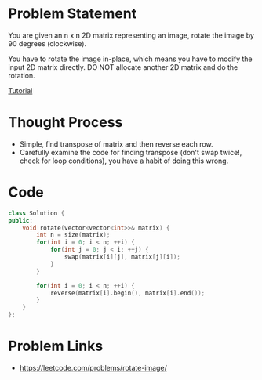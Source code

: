 # Problem Statement
You are given an n x n 2D matrix representing an image, rotate the image by 90 degrees (clockwise).

You have to rotate the image in-place, which means you have to modify the input 2D matrix directly. DO NOT allocate another 2D matrix and do the rotation.

[Tutorial](https://www.youtube.com/watch?v=uB0RgD4p3LY&list=PL-Jc9J83PIiE-TR27GB7V5TBLQRT5RnSl&index=24)

# Thought Process
- Simple, find transpose of matrix and then reverse each row.
- Carefully examine the code for finding transpose (don't swap twice!, check for loop conditions), you have a habit of doing this wrong.

# Code
```cpp
class Solution {
public:
    void rotate(vector<vector<int>>& matrix) {
        int n = size(matrix);
        for(int i = 0; i < n; ++i) {
            for(int j = 0; j < i; ++j) {
                swap(matrix[i][j], matrix[j][i]);
            }
        }

        for(int i = 0; i < n; ++i) {
            reverse(matrix[i].begin(), matrix[i].end());
        }
    }
};
```

# Problem Links
- https://leetcode.com/problems/rotate-image/
